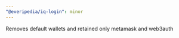 ```yaml
---
"@everipedia/iq-login": minor
---
```


Removes default wallets and retained only metamask and web3auth
